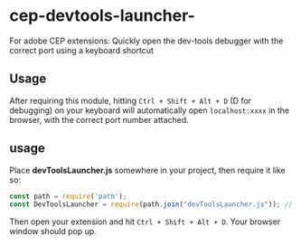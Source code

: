 # cep-devtools-launcher-
For adobe CEP extensions: Quickly open the dev-tools debugger with the correct port using a keyboard shortcut

## Usage
After requiring this module, hitting ``Ctrl + Shift + Alt + D`` (D for debugging) on your keyboard will automatically open ``localhost:xxxx`` in the browser, with the correct port number attached.


## usage
Place **devToolsLauncher.js** somewhere in your project, then require it like so:

```js
const path = require('path');
const DevToolsLauncher = require(path.join("devToolsLauncher.js")); // Make sure path is correct ofc
```

Then open your extension and hit ``Ctrl + Shift + Alt + D``. Your browser window should pop up.

